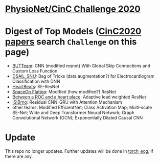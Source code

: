 # [PhysioNet/CinC Challenge 2020](https://physionetchallenges.github.io/2020/)

# Digest of Top Models ([CinC2020 papers](https://www.cinc.org/archives/2020/) search `Challenge` on this page)
- [BUTTeam](http://www.cinc.org/archives/2020/pdf/CinC2020-189.pdf):  CNN (modified resnet) With Global Skip Connections and Custom Loss Function
- [DSAIL_SNU](http://www.cinc.org/archives/2020/pdf/CinC2020-328.pdf):  Bag of Tricks (data augmentation?) for Electrocardiogram Classification with DNN
- [HeartBeats](http://www.cinc.org/archives/2020/pdf/CinC2020-281.pdf):  SE-ResNet
- [SpaceOn Flattop](http://www.cinc.org/archives/2020/pdf/CinC2020-007.pdf):  Modified (how modified?) ResNet
- [Between a ROC and a heart place](http://www.cinc.org/archives/2020/pdf/CinC2020-112.pdf):  Adaptive lead weighted ResNet
- [ISIBrno](http://www.cinc.org/archives/2020/pdf/CinC2020-032.pdf):  Residual CNN-GRU with Attention Mechanism
- other teams:  Modified EfficientNet; Class Activation Map; Multi-scale SE-Net; Wide and Deep Transformer Neural Network; Graph Convolutional Network (GCN); Exponentially Dilated Causal CNN

# Update
This repo no longer updates. Further updates will be done in [torch_ecg](https://github.com/wenh06/torch_ecg/tree/master/torch_ecg/train/train_crnn_cinc2020), if there are any.

